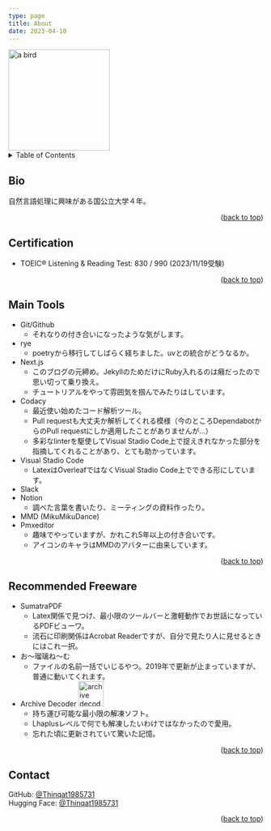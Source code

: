 ```yaml
---
type: page
title: About
date: 2023-04-10
---
```


<a id="page-top"></a>

<img src="https://avatars.githubusercontent.com/u/113882060?v=4" width=200px height=200px alt="a bird"/>

<details>
  <summary>Table of Contents</summary>

- [Bio](#bio)
- [Certification](#certification)
- [Main Tools](#main-tools)
- [Recommended Freeware](#recommended-freeware)
- [Contact](#contact)

</details>

## Bio

自然言語処理に興味がある国公立大学４年。

<p align="right">(<a href="#readme-top">back to top</a>)</p>

## Certification

- TOEIC® Listening & Reading Test: 830 / 990 (2023/11/19受験)

<p align="right">(<a href="#readme-top">back to top</a>)</p>

## Main Tools

- Git/Github
  - それなりの付き合いになったような気がします。
- rye
  - poetryから移行してしばらく経ちました。uvとの統合がどうなるか。
- Next.js
  - このブログの元締め。JekyllのためだけにRuby入れるのは癪だったので思い切って乗り換え。
  - チュートリアルをやって雰囲気を掴んでみたりはしています。
- Codacy
  - 最近使い始めたコード解析ツール。
  - Pull requestも大丈夫か解析してくれる模様（今のところDependabotからのPull requestにしか適用したことがありませんが...）
  - 多彩なlinterを駆使してVisual Stadio Code上で捉えきれなかった部分を指摘してくれることがあり、とても助かっています。
- Visual Stadio Code
  - LatexはOverleafではなくVisual Stadio Code上でできる形にしています。
- Slack
- Notion
  - 調べた言葉を書いたり、ミーティングの資料作ったり。
- MMD (MikuMikuDance)
- Pmxeditor
  - 趣味でやっていますが、かれこれ5年以上の付き合いです。
  - アイコンのキャラはMMDのアバターに由来しています。

<p align="right">(<a href="#readme-top">back to top</a>)</p>

## Recommended Freeware

- SumatraPDF
  - Latex関係で見つけ、最小限のツールバーと激軽動作でお世話になっているPDFビューワ。
  - 流石に印刷関係はAcrobat Readerですが、自分で見たり人に見せるときにはこれ一択。
- お～瑠璃ね～む
  - ファイルの名前一括でいじるやつ。2019年で更新が止まっていますが、普通に動いてくれます。
- Archive Decoder <img src="https://forest.watch.impress.co.jp/library/img/file/10820/icon.gif" height="50px" width="50px" alt="archive decoder icon">
  - 持ち運び可能な最小限の解凍ソフト。
  - Lhaplusレベルで何でも解凍したいわけではなかったので愛用。
  - 忘れた頃に更新されていて驚いた記憶。

<p align="right">(<a href="#readme-top">back to top</a>)</p>

## Contact

GitHub: [@Thinqat1985731](https://github.com/Thinqat1985731)<br>
Hugging Face: [@Thinqat1985731](https://huggingface.co/Thinqat1985731)

<p align="right">(<a href="#readme-top">back to top</a>)</p>
